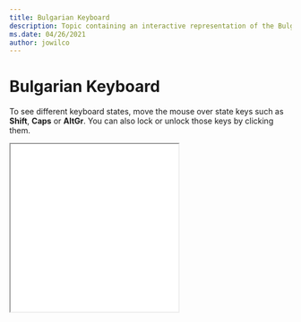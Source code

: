 ```yaml
--- 
title: Bulgarian Keyboard 
description: Topic containing an interactive representation of the Bulgarian Keyboard 
ms.date: 04/26/2021 
author: jowilco 
--- 
```

 
# Bulgarian Keyboard 
 
To see different keyboard states, move the mouse over state keys such as **Shift**, **Caps** or **AltGr**. You can also lock or unlock those keys by clicking them. 
 
<iframe src="kbdbulg.html" height="300"></iframe> 
